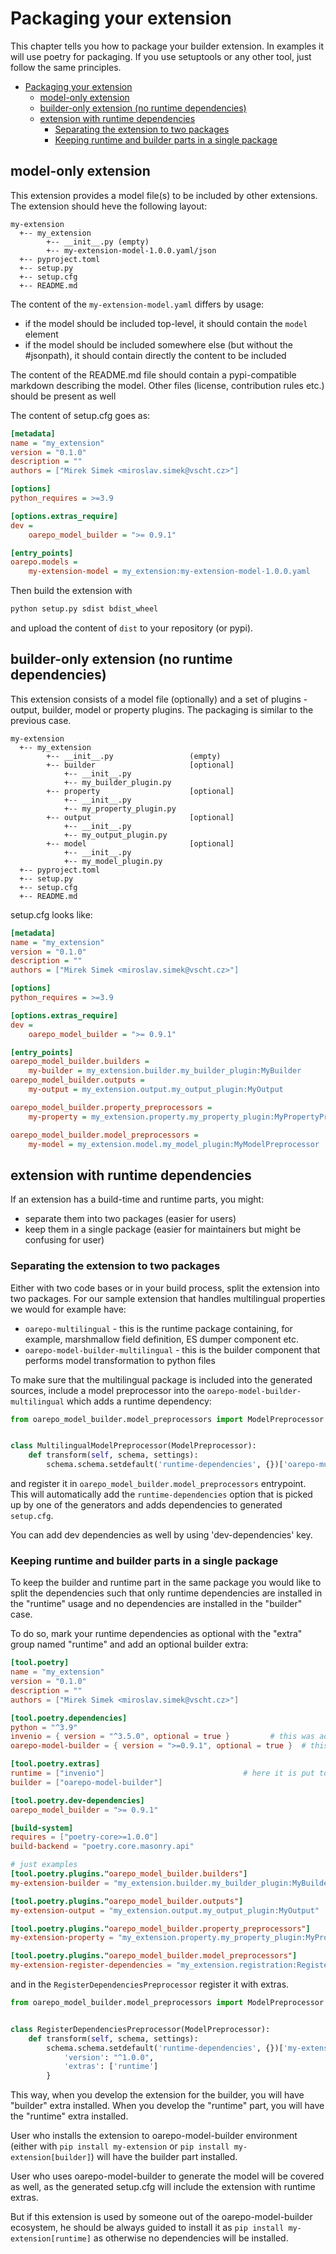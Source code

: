 # Packaging your extension

This chapter tells you how to package your builder extension. In examples it will use poetry for packaging. If you use
setuptools or any other tool, just follow the same principles.

<!--TOC-->

- [Packaging your extension](#packaging-your-extension)
  - [model-only extension](#model-only-extension)
  - [builder-only extension (no runtime dependencies)](#builder-only-extension-no-runtime-dependencies)
  - [extension with runtime dependencies](#extension-with-runtime-dependencies)
    - [Separating the extension to two packages](#separating-the-extension-to-two-packages)
    - [Keeping runtime and builder parts in a single package](#keeping-runtime-and-builder-parts-in-a-single-package)

<!--TOC-->

## model-only extension

This extension provides a model file(s) to be included by other extensions. The extension should heve the following
layout:

```
my-extension
  +-- my_extension
        +-- __init__.py (empty)
        +-- my-extension-model-1.0.0.yaml/json
  +-- pyproject.toml
  +-- setup.py
  +-- setup.cfg
  +-- README.md
```

The content of the `my-extension-model.yaml` differs by usage:

* if the model should be included top-level, it should contain the `model` element
* if the model should be included somewhere else (but without the #jsonpath), it should contain directly the content to
  be included

The content of the README.md file should contain a pypi-compatible markdown describing the model. Other files (license,
contribution rules etc.) should be present as well

The content of setup.cfg goes as:

```cfg
[metadata]
name = "my_extension"
version = "0.1.0"
description = ""
authors = ["Mirek Simek <miroslav.simek@vscht.cz>"]

[options]
python_requires = >=3.9

[options.extras_require]
dev =
    oarepo_model_builder = ">= 0.9.1"

[entry_points]
oarepo.models = 
    my-extension-model = my_extension:my-extension-model-1.0.0.yaml
```

Then build the extension with

```bash
python setup.py sdist bdist_wheel
```

and upload the content of `dist` to your repository (or pypi).

## builder-only extension (no runtime dependencies)

This extension consists of a model file (optionally) and a set of plugins -  
output, builder, model or property plugins. The packaging is similar to the previous case.

```
my-extension
  +-- my_extension
        +-- __init__.py                 (empty)
        +-- builder                     [optional]
            +-- __init__.py
            +-- my_builder_plugin.py
        +-- property                    [optional]
            +-- __init__.py
            +-- my_property_plugin.py
        +-- output                      [optional]
            +-- __init__.py
            +-- my_output_plugin.py
        +-- model                       [optional]
            +-- __init__.py
            +-- my_model_plugin.py
  +-- pyproject.toml
  +-- setup.py
  +-- setup.cfg
  +-- README.md
```

setup.cfg looks like:

```cfg
[metadata]
name = "my_extension"
version = "0.1.0"
description = ""
authors = ["Mirek Simek <miroslav.simek@vscht.cz>"]

[options]
python_requires = >=3.9

[options.extras_require]
dev =
    oarepo_model_builder = ">= 0.9.1"

[entry_points]
oarepo_model_builder.builders =
    my-builder = my_extension.builder.my_builder_plugin:MyBuilder
oarepo_model_builder.outputs =
    my-output = my_extension.output.my_output_plugin:MyOutput

oarepo_model_builder.property_preprocessors =
    my-property = my_extension.property.my_property_plugin:MyPropertyPreprocessor

oarepo_model_builder.model_preprocessors =
    my-model = my_extension.model.my_model_plugin:MyModelPreprocessor
```

## extension with runtime dependencies

If an extension has a build-time and runtime parts, you might:

* separate them into two packages (easier for users)
* keep them in a single package (easier for maintainers but might be confusing for user)

### Separating the extension to two packages

Either with two code bases or in your build process, split the extension into two packages. For our sample extension
that handles multilingual properties we would for example have:

* `oarepo-multilingual` - this is the runtime package containing, for example, marshmallow field definition, ES dumper
  component etc.
* `oarepo-model-builder-multilingual` - this is the builder component that performs model transformation to python files

To make sure that the multilingual package is included into the generated sources, include a model preprocessor into
the `oarepo-model-builder-multilingual` which adds a runtime dependency:

```python
from oarepo_model_builder.model_preprocessors import ModelPreprocessor


class MultilingualModelPreprocessor(ModelPreprocessor):
    def transform(self, schema, settings):
        schema.schema.setdefault('runtime-dependencies', {})['oarepo-multilingual'] = "^1.0.0"

```

and register it in `oarepo_model_builder.model_preprocessors` entrypoint. This will automatically add
the `runtime-dependencies` option that is picked up by one of the generators and adds dependencies to
generated `setup.cfg`.

You can add dev dependencies as well by using 'dev-dependencies' key.

### Keeping runtime and builder parts in a single package

To keep the builder and runtime part in the same package you would like to split the dependencies such that only runtime
dependencies are installed in the "runtime" usage and no dependencies are installed in the "builder" case.

To do so, mark your runtime dependencies as optional with the "extra" group named "runtime" and 
add an optional builder extra:

```toml
[tool.poetry]
name = "my_extension"
version = "0.1.0"
description = ""
authors = ["Mirek Simek <miroslav.simek@vscht.cz>"]

[tool.poetry.dependencies]
python = "^3.9"
invenio = { version = "^3.5.0", optional = true }         # this was added as optional
oarepo-model-builder = { version = ">=0.9.1", optional = true }  # this was added as optional

[tool.poetry.extras]
runtime = ["invenio"]                               # here it is put to runtime group
builder = ["oarepo-model-builder"]

[tool.poetry.dev-dependencies]
oarepo_model_builder = ">= 0.9.1"

[build-system]
requires = ["poetry-core>=1.0.0"]
build-backend = "poetry.core.masonry.api"

# just examples
[tool.poetry.plugins."oarepo_model_builder.builders"]
my-extension-builder = "my_extension.builder.my_builder_plugin:MyBuilder"

[tool.poetry.plugins."oarepo_model_builder.outputs"]
my-extension-output = "my_extension.output.my_output_plugin:MyOutput"

[tool.poetry.plugins."oarepo_model_builder.property_preprocessors"]
my-extension-property = "my_extension.property.my_property_plugin:MyPropertyPreprocessor"

[tool.poetry.plugins."oarepo_model_builder.model_preprocessors"]
my-extension-register-dependencies = "my_extension.registration:RegisterDependenciesPreprocessor"
```

and in the `RegisterDependenciesPreprocessor` register it with extras.

```python
from oarepo_model_builder.model_preprocessors import ModelPreprocessor


class RegisterDependenciesPreprocessor(ModelPreprocessor):
    def transform(self, schema, settings):
        schema.schema.setdefault('runtime-dependencies', {})['my-extension'] = {
            'version': "^1.0.0",
            'extras': ['runtime']
        }
```

This way, when you develop the extension for the builder, you will have "builder" extra installed.
When you develop the "runtime" part, you will have the "runtime" extra installed.

User who installs the extension to oarepo-model-builder environment (either with `pip install my-extension` or 
`pip install my-extension[builder]`) will have the builder part installed.

User who uses oarepo-model-builder to generate the model will be covered as well, as the generated
setup.cfg will include the extension with runtime extras.

But if this extension is used by someone out of the oarepo-model-builder ecosystem, he should be
always guided to install it as ``pip install my-extension[runtime]`` as otherwise no dependencies
will be installed.
